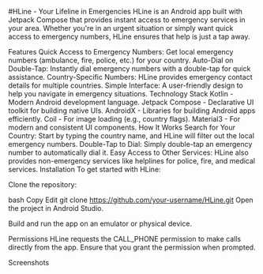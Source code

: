#HLine - Your Lifeline in Emergencies
HLine is an Android app built with Jetpack Compose that provides instant access to emergency services in your area. Whether you're in an urgent situation or simply want quick access to emergency numbers, HLine ensures that help is just a tap away.

Features
Quick Access to Emergency Numbers: Get local emergency numbers (ambulance, fire, police, etc.) for your country.
Auto-Dial on Double-Tap: Instantly dial emergency numbers with a double-tap for quick assistance.
Country-Specific Numbers: HLine provides emergency contact details for multiple countries.
Simple Interface: A user-friendly design to help you navigate in emergency situations.
Technology Stack
Kotlin - Modern Android development language.
Jetpack Compose - Declarative UI toolkit for building native UIs.
AndroidX - Libraries for building Android apps efficiently.
Coil - For image loading (e.g., country flags).
Material3 - For modern and consistent UI components.
How It Works
Search for Your Country: Start by typing the country name, and HLine will filter out the local emergency numbers.
Double-Tap to Dial: Simply double-tap an emergency number to automatically dial it.
Easy Access to Other Services: HLine also provides non-emergency services like helplines for police, fire, and medical services.
Installation
To get started with HLine:

Clone the repository:

bash
Copy
Edit
git clone https://github.com/your-username/HLine.git
Open the project in Android Studio.

Build and run the app on an emulator or physical device.

Permissions
HLine requests the CALL_PHONE permission to make calls directly from the app. Ensure that you grant the permission when prompted.

Screenshots
